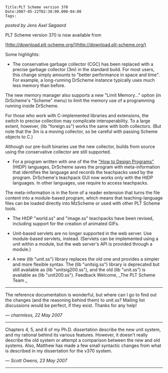 
    Title:PLT Scheme version 370
    Date:2007-05-22T02:38:00.000-04:00
    Tags:

*posted by Jens Axel Søgaard*

PLT Scheme version 370 is now available from

[http://download.plt-scheme.org/](http://download.plt-scheme.org/)


Some highlights: 


* The conservative garbage collector (CGC) has been replaced with a
precise garbage collector (3m) in the standard build. For most
users, this change simply amounts to "better performance in space
and time". For example, a long-running DrScheme instance typically
uses much less memory than before.

The new memory manager also supports a new "Limit Memory..." option
(in DrScheme's "Scheme" menu) to limit the memory use of a
programming running inside DrScheme.

For those who work with C-implemented libraries and extensions, the
switch to precise collection may complicate interoperability. To a
large extent, however, (lib "foreign.ss") works the same with both
collectors. (But note that the 3m is a moving collector, so be
careful with passing Scheme objects to C.)

Although our pre-built binaries use the new collector, builds from
source using the conservative collector are still supported.


* For a program written with one of the the ["How to Design Programs"](http://www.htdp.org)
(HtDP) languages, DrScheme saves the program with meta-information
that identifies the language and records the teachpacks used by the
program. DrScheme's teachpack GUI now works only with the HtDP
languages. In other languages, use require to access teachpacks.

The meta-information is in the form of a reader extension that turns
the file content into a module-based program, which means that
teaching-language files can be loaded directly into MzScheme or used
with other PLT Scheme tools.


* The HtDP "world.ss" and "image.ss" teachpacks have been revised,
including support for the creation of animated GIFs.


* Unit-based servlets are no longer supported in the web server. Use
module-based servlets, instead. (Servlets can be implemented using
a unit within a module, but the web server's API is provided
through a module.)


* A new (lib "unit.ss") library replaces the old one and provides a
simpler and more flexible syntax. The (lib "unitsig.ss") library
is deprecated but still available as (lib "unitsig200.ss"), and
the old (lib "unit.ss") is available as (lib "unit200.ss"). 
Feedback Welcome, 
_The PLT Scheme Team
_

<!-- more -->



* * *

The reference documentation is wonderful, but where can I go to find out the changes (and the reasoning behind them) to unit.ss? Mailing list discussions would be perfect, if they exist. Thanks for any help!

— *charmless, 22 May 2007*

* * *

Chapters 4, 5, and 6 of my Ph.D. dissertation describe the new unit system, and my rational behind its various features.  However, it doesn't really describe the old system or attempt a comparison between the new and old systems.  Also, Matthew has made a few small syntactic changes from what is described in my dissertation for the v370 system.

— *Scott Owens, 23 May 2007*

* * *

